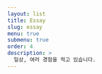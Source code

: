 ```yaml
---
layout: list
title: Essay
slug: essay
menu: true
submenu: true
order: 4
description: >
  일상, 여러 경험을 적고 있습니다. 
---
```

